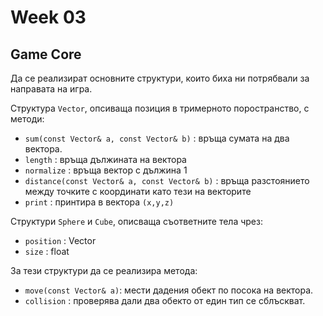 # Week 03

## Game Core

Да се реализират основните структури, които биха ни потрябвали за направата на игра.

Структура `Vector`, опсиваща позиция в тримерното поространство, с методи:

 - `sum(const Vector& a, const Vector& b)` : връща сумата на два вектора.
 - `length` : връща дължината на вектора
 - `normalize` : връща вектор с дължина 1
 - `distance(const Vector& a, const Vector& b)` : връща разстоянието между точките с координати като тези на векторите
 - `print` : принтира в вектора `(x,y,z)`

 Структури `Sphere` и `Cube`, описваща съответните тела чрез:
 - `position` : Vector
 - `size` : float

 За тези структури да се реализира метода:
 - `move(const Vector& a)`: мести дадения обект по посока на вектора.
 - `collision` : проверява дали два обекто от един тип се сблъскват.
